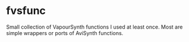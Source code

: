 # fvsfunc
Small collection of VapourSynth functions I used at least once.
Most are simple wrappers or ports of AviSynth functions.
